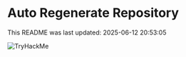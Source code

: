# Auto Regenerate Repository

This README was last updated: 2025-06-12 20:53:05

 ![TryHackMe](https://tryhackme.com/badge/533634)